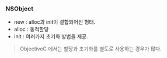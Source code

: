 ### NSObject
* new : alloc과 init이 결합되어진 형태.
* alloc : 동적할당
* init : 여러가지 초기화 방법을 제공.
 
> ObjectiveC 에서는 할당과 초기화를 별도로 사용하는 경우가 많다.

